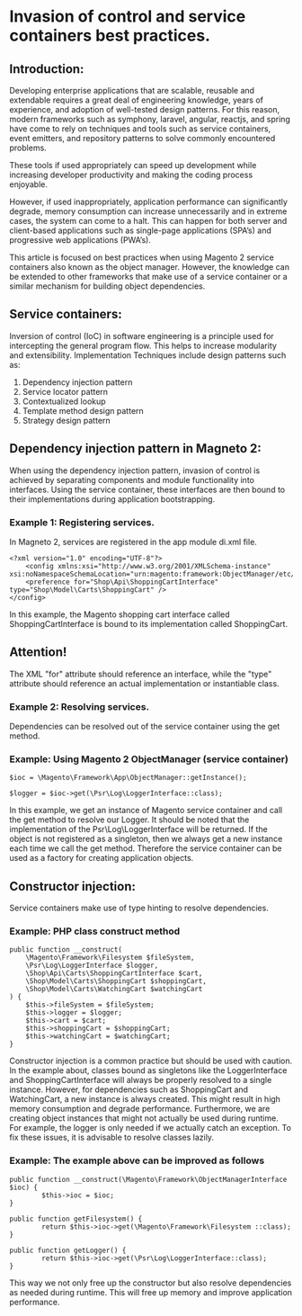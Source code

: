 # Invasion of control and service containers best practices.
## Introduction: 
Developing enterprise applications that are scalable, reusable and extendable requires a great deal of engineering knowledge, years of experience, and adoption of well-tested design patterns.
For this reason, modern frameworks such as symphony, laravel, angular, reactjs, and spring have come to rely on techniques and tools such as service containers, event emitters, and repository patterns to solve commonly encountered problems.

These tools if used appropriately can speed up development while increasing developer productivity and making the coding process enjoyable.

However, if used inappropriately, application performance can significantly degrade, memory consumption can increase unnecessarily and in extreme cases, the system can come to a halt.
This can happen for both server and client-based applications such as single-page applications (SPA’s) and progressive web applications (PWA’s).

This article is focused on best practices when using Magento 2 service containers also known as the object manager. However, the knowledge can be extended to other frameworks that make use of a service container or a similar mechanism for building object dependencies.

## Service containers: 
Inversion of control (IoC) in software engineering is a principle used for intercepting the general program flow. This helps to increase modularity and extensibility.
Implementation Techniques include design patterns such as:

1. Dependency injection pattern
2. Service locator pattern
3. Contextualized lookup
4. Template method design pattern
5. Strategy design pattern

## Dependency injection pattern in Magneto 2:
When using the dependency injection pattern, invasion of control is achieved by separating components and module functionality into interfaces. Using the service container, these interfaces are then bound to their implementations during application bootstrapping. 

### Example 1: Registering services.
In Magneto 2, services are registered in the app module di.xml file. 

    <?xml version="1.0" encoding="UTF-8"?>
        <config xmlns:xsi="http://www.w3.org/2001/XMLSchema-instance" xsi:noNamespaceSchemaLocation="urn:magento:framework:ObjectManager/etc/config.xsd">
        <preference for="Shop\Api\ShoppingCartInterface" type="Shop\Model\Carts\ShoppingCart" />
    </config>


In this example, the Magento shopping cart interface called ShoppingCartInterface is bound to its implementation called ShoppingCart.

## Attention!
The XML "for" attribute should reference an interface, while the "type" attribute should reference an actual implementation or instantiable class.

### Example 2: Resolving services.
Dependencies can be resolved out of the service container using the get method.

### Example: Using Magento 2  ObjectManager (service container)

    $ioc = \Magento\Framework\App\ObjectManager::getInstance();

    $logger = $ioc->get(\Psr\Log\LoggerInterface::class);


In this example, we get an instance of Magento service container and call the get method to resolve our Logger. It should be noted that the implementation of the Psr\Log\LoggerInterface will be returned. If the object is not registered as a singleton, then we always get a new instance each time we call the get method. Therefore the service container can be used as a factory for creating application objects.  
 
## Constructor injection:
Service containers make use of type hinting to resolve dependencies. 

### Example: PHP class construct method

    public function __construct(
        \Magento\Framework\Filesystem $fileSystem,
        \Psr\Log\LoggerInterface $logger,
        \Shop\Api\Carts\ShoppingCartInterface $cart,
        \Shop\Model\Carts\ShoppingCart $shoppingCart,
        \Shop\Model\Carts\WatchingCart $watchingCart
    ) {
        $this->fileSystem = $fileSystem;
        $this->logger = $logger;
        $this->cart = $cart;
        $this->shoppingCart = $shoppingCart;
        $this->watchingCart = $watchingCart;
    }

Constructor injection is a common practice but should be used with caution.
In the example about, classes bound as singletons like the LoggerInterface and ShoppingCartInterface will always be properly resolved to a single instance. 
However, for dependencies such as  ShoppingCart and  WatchingCart, a new instance is always created. This might result in high memory consumption and degrade performance.
Furthermore, we are creating object instances that might not actually be used during runtime.
For example, the logger is only needed if we actually catch an exception. 
To fix these issues, it is advisable to resolve classes lazily.

### Example: The example above can be improved as follows

    public function __construct(\Magento\Framework\ObjectManagerInterface $ioc) {
            $this->ioc = $ioc;
    }

    public function getFilesystem() {
            return $this->ioc->get(\Magento\Framework\Filesystem ::class);
    }

    public function getLogger() {
            return $this->ioc->get(\Psr\Log\LoggerInterface::class);
    }

This way we not only free up the constructor but also resolve dependencies as needed during runtime. This will free up memory and improve application performance.


